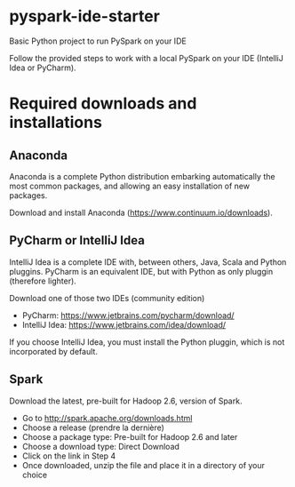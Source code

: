 pyspark-ide-starter
===================
Basic Python project to run PySpark on your IDE

Follow the provided steps to work with a local PySpark on your IDE (IntelliJ Idea or PyCharm).

# Required downloads and installations

## Anaconda

Anaconda is a complete Python distribution embarking automatically the most common packages, and allowing an easy installation of new packages.

Download and install Anaconda (https://www.continuum.io/downloads).

## PyCharm or IntelliJ Idea

IntelliJ Idea is a complete IDE with, between others, Java, Scala and Python pluggins. PyCharm is an equivalent IDE, but with Python as only pluggin (therefore lighter).

Download one of those two IDEs (community edition)
* PyCharm: https://www.jetbrains.com/pycharm/download/
* IntelliJ Idea: https://www.jetbrains.com/idea/download/

If you choose IntelliJ Idea, you must install the Python pluggin, which is not incorporated by default.

## Spark

Download the latest, pre-built for Hadoop 2.6, version of Spark.
* Go to http://spark.apache.org/downloads.html
* Choose a release (prendre la dernière)
* Choose a package type: Pre-built for Hadoop 2.6 and later
* Choose a download type: Direct Download
* Click on the link in Step 4
* Once downloaded, unzip the file and place it in a directory of your choice

